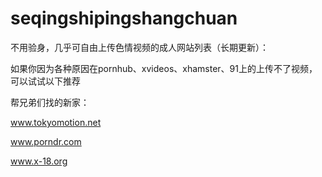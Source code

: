 # seqingshipingshangchuan
不用验身，几乎可自由上传色情视频的成人网站列表（长期更新）：

如果你因为各种原因在pornhub、xvideos、xhamster、91上的上传不了视频，可以试试以下推荐

帮兄弟们找的新家：

www.tokyomotion.net

www.porndr.com

www.x-18.org
